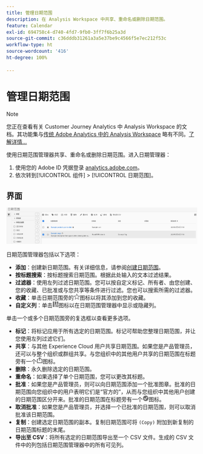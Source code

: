 ```yaml
---
title: 管理日期范围
description: 在 Analysis Workspace 中共享、重命名或删除日期范围。
feature: Calendar
exl-id: 694758c4-d740-4fd7-9fb0-3ff7f6b25a3d
source-git-commit: c36dddb31261a3a5e37be9c4566f5e7ec212f53c
workflow-type: ht
source-wordcount: '416'
ht-degree: 100%

---
```


# 管理日期范围

>[!NOTE]
>
>您正在查看有关 Customer Journey Analytics 中 Analysis Workspace 的文档。其功能集与[传统 Adobe Analytics 中的 Analysis Workspace](https://experienceleague.adobe.com/docs/analytics/analyze/analysis-workspace/home.html?lang=zh-Hans) 略有不同。[了解详情...](/help/getting-started/cja-aa.md)

使用日期范围管理器共享、重命名或删除日期范围。进入日期管理器：

1. 使用您的 Adobe ID 凭据登录 [analytics.adobe.com](https://analytics.adobe.com)。
1. 依次转到[!UICONTROL 组件] > [!UICONTROL 日期范围]。

## 界面

![UI](../assets/date-range-ui.png)

日期范围管理器包括以下选项：

* **添加**：创建新日期范围。有关详细信息，请参阅[创建日期范围](create.md)。
* **按标题搜索**：按标题搜索日期范围。根据此处输入的文本过滤结果。
* **过滤器**：使用左列过滤日期范围。您可以按自定义标记、所有者、由您创建、您的收藏、已批准或与您共享等条件进行过滤。您也可以搜索所需的过滤器。
* **收藏**：单击日期范围旁的![星型](../assets/star.png)图标以将其添加到您的收藏。
* **自定义列**：单击![列](../assets/columns.png)图标以在日期范围管理器中显示或隐藏列。

单击一个或多个日期范围旁的复选框以查看更多选项。

* **标记**：将标记应用于所有选定的日期范围。标记可帮助您整理日期范围，并让您使用左列过滤它们。
* **共享**：与其他 Experience Cloud 用户共享日期范围。如果您是产品管理员，还可以与整个组织或群组共享。与您组织中的其他用户共享的日期范围在标题旁有一个![共享](../assets/shared.png)图标。
* **删除**：永久删除选定的日期范围。
* **重命名**：如果选择了单个日期范围，您可以更改其标题。
* **批准**：如果您是产品管理员，则可以向日期范围添加一个批准图章。批准的日期范围向您组织中的用户表明它们是“官方的”，从而与您组织中其他用户创建的日期范围区分开来。批准的日期范围在标题旁有一个![批准](../assets/approved.png)图标。
* **取消批准**：如果您是产品管理员，并选择一个已批准的日期范围，则可以取消批准该日期范围。
* **复制**：创建选定日期范围的副本。复制日期范围可将 `(Copy)` 附加到新复制的日期范围标题的末尾。
* **导出至 CSV**：将所有选定的日期范围导出至一个 CSV 文件。生成的 CSV 文件中的列包括日期范围管理器中的所有可见列。
